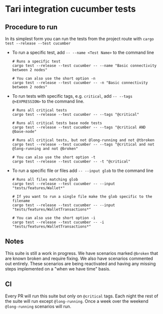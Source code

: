 # Tari integration cucumber tests

## Procedure to run

In its simplest form you can run the tests from the project route with `cargo test --release --test cucumber`

- To run a specific test, add `-- --name <Test Name>` to the command line

  ```shell
  # Runs a specific test
  cargo test --release --test cucumber -- --name "Basic connectivity between 2 nodes"

  # You can also use the short option -n
  cargo test --release --test cucumber -- -n "Basic connectivity between 2 nodes"
  ```

- To run tests with specific tags, e.g. `critical`, add `-- --tags @<EXPRESSION>` to the command line.

  ```shell
  # Runs all critical tests
  cargo test --release --test cucumber -- --tags "@critical"

  # Runs all critical tests base node tests
  cargo test --release --test cucumber -- --tags "@critical AND @base-node"

  # Runs all critical tests, but not @long-running and not @tbroken
  cargo test --release --test cucumber -- --tags "@critical and not @long-running and not @broken"

  # You can also use the short option -t
  cargo test --release --test cucumber -- -t "@critical"
  ```

- To run a specific file or files add `-- --input glob` to the command line

  ```shell
  # Runs all files matching glob
  cargo test --release --test cucumber -- --input "tests/features/Wallet*"

  # If you want to run a single file make the glob specific to the filename
  cargo test --release --test cucumber -- --input "tests/features/WalletTransactions*"

  # You can also use the short option -i
  cargo test --release --test cucumber -- -i "tests/features/WalletTransactions*"
  ```

## Notes

This suite is still a work in progress. We have scenarios marked `@broken` that are known broken and require fixing.
We also have scenarios commented out entirely. These scenarios are being reactivated and having any missing steps implemented
on a "when we have time" basis.

## CI

Every PR will run this suite but only on `@critical` tags. Each night the rest of the suite will run except `@long-running`.
Once a week over the weekend `@long-running` scenarios will run.